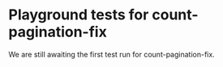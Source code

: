 # Playground tests for count-pagination-fix
We are still awaiting the first test run for count-pagination-fix.
